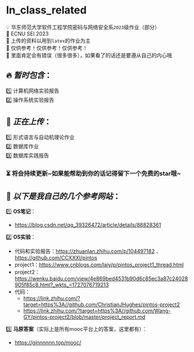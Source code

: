 # In_class_related

💡 华东师范大学软件工程学院密码与网络安全系`2023`级作业（部分）  
📌 ECNU SEI 2023  
📌 上传的资料以用到`latex`的作业为主  
📌 仅供参考！仅供参考！仅供参考！  
📌 里面肯定会有错误（很多很多），如果看了的话还是要遵从自己的内心哦

## 🔥 ***暂时包含***：  
1️⃣ 计算机网络实验报告  
2️⃣ 操作系统实验报告  

## 🚀 ***正在上传***：  
1️⃣ 形式语言与自动机理论作业  
2️⃣ 数据库作业  
3️⃣ 数据库实践报告

### ⏳ 将会持续更新\~如果能帮助到你的话记得留下一个免费的star哦\~  

## :balloon: ***以下是我自己的几个参考网站***：  
1️⃣ **OS笔记**：
- https://blog.csdn.net/qq_39326472/article/details/88828361

2️⃣ **OS实验**：
- 代码和实验报告：https://zhuanlan.zhihu.com/p/104497182 、 https://github.com/CCXXXI/pintos  
- project1：https://www.cnblogs.com/laiy/p/pintos_project1_thread.html  
- project2：https://wenku.baidu.com/view/4e869bed4531b90d6c85ec3a87c24028905f85c8.html?_wkts_=1727076719213  
- 代码：
	- https://link.zhihu.com/?target=https%3A//github.com/ChristianJHughes/pintos-project2  
	- https://link.zhihu.com/?target=https%3A//github.com/Wang-GY/pintos-project2/blob/master/project_report.md

3️⃣ **马原答案**（实际上是所有mooc平台上的答案，这里都有）：  
- https://ginnnnnn.top/mooc/  

